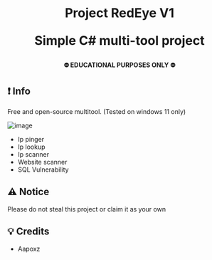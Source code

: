 <h1 align="center">
  Project RedEye V1

  Simple C# multi-tool project
</h1>
<h4 align="center">
  ⛔ EDUCATIONAL PURPOSES ONLY ⛔
</h4>

## ❗ Info

Free and open-source multitool. (Tested on windows 11 only)

![image](https://github.com/user-attachments/assets/a4f5f656-95ac-4c56-9665-a8ed4b21c32c)


- Ip pinger
- Ip lookup
- Ip scanner
- Website scanner
- SQL Vulnerability

## ⚠️ Notice
Please do not steal this project or claim it as your own
## 💡 Credits
- Aapoxz
  
